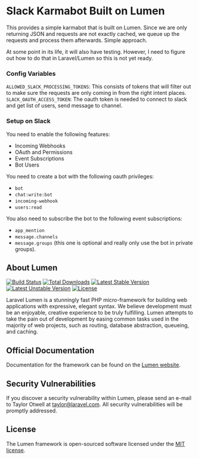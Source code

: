 # Slack Karmabot Built on Lumen

This provides a simple karmabot that is built on Lumen. Since we are only returning JSON and requests are not exactly cached, we queue up the requests and process them afterwards. Simple approach.

At some point in its life, it will also have testing. However, I need to figure out how to do that in Laravel/Lumen so this is not yet ready.

### Config Variables

`ALLOWED_SLACK_PROCESSING_TOKENS`: This consists of tokens that will filter out to make sure the requests are only coming in from the right intent places.
`SLACK_OAUTH_ACCESS_TOKEN`: The oauth token is needed to connect to slack and get list of users, send message to channel.

### Setup on Slack

You need to enable the following features:

- Incoming Webhooks
- OAuth and Permissions
- Event Subscriptions
- Bot Users

You need to create a bot with the following oauth privileges:

- `bot`
- `chat:write:bot`
- `incoming-webhook`
- `users:read`

You also need to subscribe the bot to the following event subscriptions:

- `app_mention`
- `message.channels`
- `message.groups` (this one is optional and really only use the bot in private groups).

## About Lumen
[![Build Status](https://travis-ci.org/laravel/lumen-framework.svg)](https://travis-ci.org/laravel/lumen-framework)
[![Total Downloads](https://poser.pugx.org/laravel/lumen-framework/d/total.svg)](https://packagist.org/packages/laravel/lumen-framework)
[![Latest Stable Version](https://poser.pugx.org/laravel/lumen-framework/v/stable.svg)](https://packagist.org/packages/laravel/lumen-framework)
[![Latest Unstable Version](https://poser.pugx.org/laravel/lumen-framework/v/unstable.svg)](https://packagist.org/packages/laravel/lumen-framework)
[![License](https://poser.pugx.org/laravel/lumen-framework/license.svg)](https://packagist.org/packages/laravel/lumen-framework)

Laravel Lumen is a stunningly fast PHP micro-framework for building web applications with expressive, elegant syntax. We believe development must be an enjoyable, creative experience to be truly fulfilling. Lumen attempts to take the pain out of development by easing common tasks used in the majority of web projects, such as routing, database abstraction, queueing, and caching.

## Official Documentation

Documentation for the framework can be found on the [Lumen website](https://lumen.laravel.com/docs).

## Security Vulnerabilities

If you discover a security vulnerability within Lumen, please send an e-mail to Taylor Otwell at taylor@laravel.com. All security vulnerabilities will be promptly addressed.

## License

The Lumen framework is open-sourced software licensed under the [MIT license](https://opensource.org/licenses/MIT).
